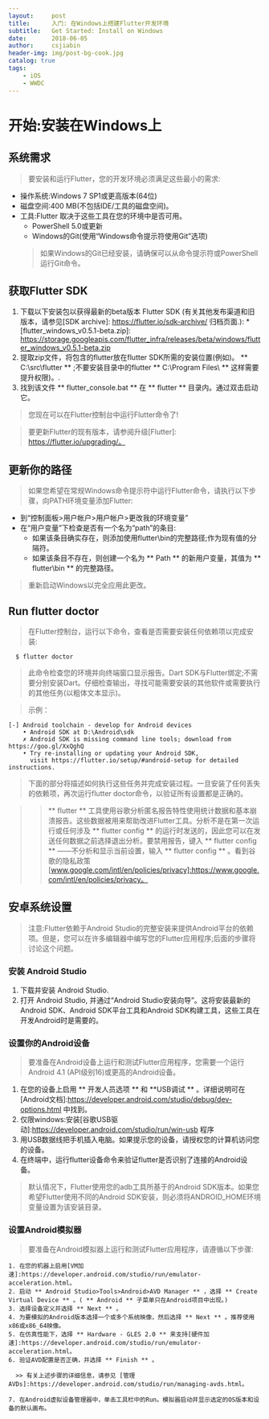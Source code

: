 ```yaml
---
layout:     post
title:      入门: 在Windows上搭建Flutter开发环境
subtitle:   Get Started: Install on Windows
date:       2018-06-05
author:     csjiabin
header-img: img/post-bg-cook.jpg
catalog: true
tags:
    - iOS
    - WWDC
---
```


# 开始:安装在Windows上

## 系统需求

> 要安装和运行Flutter，您的开发环境必须满足这些最小的需求:

  * 操作系统:Windows 7 SP1或更高版本(64位)
  * 磁盘空间:400 MB(不包括IDE/工具的磁盘空间)。
  * 工具:Flutter 取决于这些工具在您的环境中是否可用。
     * PowerShell 5.0或更新
     * Windows的Git(使用“Windows命令提示符使用Git”选项)
     > 如果Windows的Git已经安装，请确保可以从命令提示符或PowerShell运行Git命令。

## 获取Flutter SDK

  1. 下载以下安装包以获得最新的beta版本 Flutter SDK (有关其他发布渠道和旧版本，请参见[SDK archive]: https://flutter.io/sdk-archive/ 归档页面.):
    * [flutter_windows_v0.5.1-beta.zip]: https://storage.googleapis.com/flutter_infra/releases/beta/windows/flutter_windows_v0.5.1-beta.zip
  2. 提取zip文件，将包含的flutter放在flutter SDK所需的安装位置(例如)。 ** C:\src\flutter ** ;不要安装目录中的flutter ** C:\Program Files\ ** 这样需要提升权限)。.
  3. 找到该文件 ** flutter_console.bat ** 在 ** flutter ** 目录内。通过双击启动它。
> 您现在可以在Flutter控制台中运行Flutter命令了!

> 要更新Flutter的现有版本，请参阅升级[Flutter]: https://flutter.io/upgrading/。

## 更新你的路径

> 如果您希望在常规Windows命令提示符中运行Flutter命令，请执行以下步骤，向PATH环境变量添加Flutter:
  
  * 到“控制面板>用户帐户>用户帐户>更改我的环境变量”
  * 在“用户变量”下检查是否有一个名为“path”的条目:
    * 如果该条目确实存在，则添加使用flutter\bin的完整路径;作为现有值的分隔符。
    * 如果该条目不存在，则创建一个名为 ** Path ** 的新用户变量，其值为 ** flutter\bin ** 的完整路径。
> 重新启动Windows以完全应用此更改。

## Run flutter doctor

> 在Flutter控制台，运行以下命令，查看是否需要安装任何依赖项以完成安装:

  ```
    $ flutter doctor
  ```

> 此命令检查您的环境并向终端窗口显示报告。Dart SDK与Flutter绑定;不需要分别安装Dart。仔细检查输出，寻找可能需要安装的其他软件或需要执行的其他任务(以粗体文本显示)。

 > 示例：

```
[-] Android toolchain - develop for Android devices
    • Android SDK at D:\Android\sdk
    ✗ Android SDK is missing command line tools; download from https://goo.gl/XxQghQ
    • Try re-installing or updating your Android SDK,
      visit https://flutter.io/setup/#android-setup for detailed instructions.
```

> 下面的部分将描述如何执行这些任务并完成安装过程。一旦安装了任何丢失的依赖项，再次运行flutter doctor命令，以验证所有设置都是正确的。

>> ** flutter ** 工具使用谷歌分析匿名报告特性使用统计数据和基本崩溃报告。这些数据被用来帮助改进Flutter工具。分析不是在第一次运行或任何涉及 ** flutter config ** 的运行时发送的，因此您可以在发送任何数据之前选择退出分析。要禁用报告，键入 ** flutter config ** ——不分析和显示当前设置，输入 ** flutter config ** 。看到谷歌的隐私政策[www.google.com/intl/en/policies/privacy]:https://www.google.com/intl/en/policies/privacy。

## 安卓系统设置

> 注意:Flutter依赖于Android Studio的完整安装来提供Android平台的依赖项。但是，您可以在许多编辑器中编写您的Flutter应用程序;后面的步骤将讨论这个问题。

### 安装 Android Studio

  1. 下载并安装 Android Studio.
  2. 打开 Android Studio, 并通过“Android Studio安装向导”。这将安装最新的Android SDK、Android SDK平台工具和Android SDK构建工具，这些工具在开发Android时是需要的。

### 设置你的Android设备

> 要准备在Android设备上运行和测试Flutter应用程序，您需要一个运行Android 4.1 (API级别16)或更高的Android设备。

  1. 在您的设备上启用 ** 开发人员选项 ** 和 **USB调试 ** 。详细说明可在[Android文档]:https://developer.android.com/studio/debug/dev-options.html 中找到。
  2. 仅限windows:安装[谷歌USB驱动]:https://developer.android.com/studio/run/win-usb 程序
  3. 用USB数据线把手机插入电脑。如果提示您的设备，请授权您的计算机访问您的设备。
  4. 在终端中，运行flutter设备命令来验证flutter是否识别了连接的Android设备。
  
 > 默认情况下，Flutter使用您的adb工具所基于的Android SDK版本。如果您希望Flutter使用不同的Android SDK安装，则必须将ANDROID_HOME环境变量设置为该安装目录。
 
 ### 设置Android模拟器
 
  > 要准备在Android模拟器上运行和测试Flutter应用程序，请遵循以下步骤:
  
    1. 在您的机器上启用[VM加速]:https://developer.android.com/studio/run/emulator-acceleration.html。
    2. 启动 ** Android Studio>Tools>Android>AVD Manager ** ，选择 ** Create Virtual Device ** 。( ** Android ** 子菜单只在Android项目中出现。)
    3. 选择设备定义并选择 ** Next ** 。
    4. 为要模拟的Android版本选择一个或多个系统映像，然后选择 ** Next ** 。推荐使用x86或x86_64映像。
    5. 在仿真性能下，选择 ** Hardware - GLES 2.0 ** 来支持[硬件加速]:https://developer.android.com/studio/run/emulator-acceleration.html。
    6. 验证AVD配置是否正确，并选择 ** Finish ** 。
    
      >> 有关上述步骤的详细信息，请参见 [管理AVDs]:https://developer.android.com/studio/run/managing-avds.html。
      
    7. 在Android虚拟设备管理器中，单击工具栏中的Run。模拟器启动并显示选定的OS版本和设备的默认画布。

